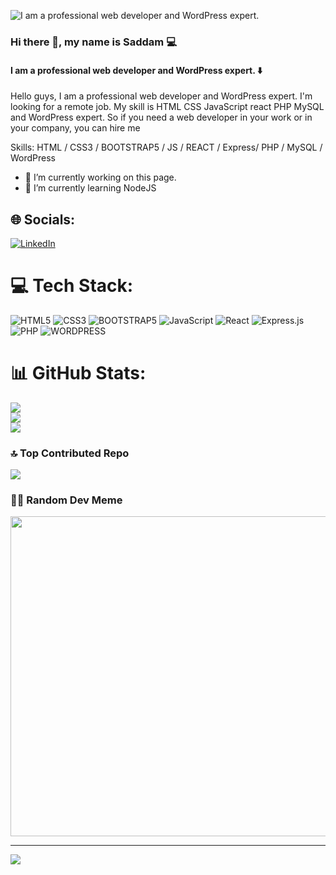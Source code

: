 
![I am a professional web developer and WordPress expert. ](https://media.licdn.com/dms/image/D5616AQGEMgSgY4OpWA/profile-displaybackgroundimage-shrink_350_1400/0/1681543411273?e=1704326400&v=beta&t=mlQjt9PfP0JjcPXG9n6RfpuRSwpH1uNfCNESuGahEO8)
### Hi there 👋, my name is  Saddam 💻
#### I am a professional web developer and WordPress expert. ⬇️


Hello guys, I am a professional web developer and WordPress expert. I'm looking for a remote job. My skill is HTML CSS JavaScript react PHP MySQL and WordPress expert. So if you need a web developer in your work or in your company, you can hire me

Skills:  HTML / CSS3 / BOOTSTRAP5 / JS / REACT / Express/ PHP / MySQL / WordPress

- 🔭 I’m currently working on this page. 
- 🌱 I’m currently learning NodeJS


## 🌐 Socials:
[![LinkedIn](https://img.shields.io/badge/LinkedIn-%230077B5.svg?logo=linkedin&logoColor=white)](https://linkedin.com/in/saddam-hossen-6915991ba) 

# 💻 Tech Stack:
![HTML5](https://img.shields.io/badge/html5-%23E34F26.svg?style=for-the-badge&logo=html5&logoColor=white) ![CSS3](https://img.shields.io/badge/css3-%231572B6.svg?style=for-the-badge&logo=css3&logoColor=white) ![BOOTSTRAP5](https://img.shields.io/badge/tailwindcss-%2338B2AC.svg?style=for-the-badge&logo=tailwind-css&logoColor=white) ![JavaScript](https://img.shields.io/badge/javascript-%23323330.svg?style=for-the-badge&logo=javascript&logoColor=%23F7DF1E) ![React](https://img.shields.io/badge/react-%2320232a.svg?style=for-the-badge&logo=react&logoColor=%2361DAFB) ![Express.js](https://img.shields.io/badge/express.js-%23404d59.svg?style=for-the-badge&logo=express&logoColor=%2361DAFB) ![PHP](https://img.shields.io/badge/php-%23777BB4.svg?style=for-the-badge&logo=php&logoColor=white) ![WORDPRESS](https://img.shields.io/badge/WORDPRESS-%23777BB4.svg?style=for-the-badge&logo=WORDPRESS&logoColor=white)
# 📊 GitHub Stats:
![](https://github-readme-stats.vercel.app/api?username=Saddam550&theme=dark&hide_border=false&include_all_commits=true&count_private=false)<br/>
![](https://github-readme-streak-stats.herokuapp.com/?user=Saddam550&theme=dark&hide_border=false)<br/>
![](https://github-readme-stats.vercel.app/api/top-langs/?username=Saddam550&theme=dark&hide_border=false&include_all_commits=true&count_private=false&layout=compact)

### 🔝 Top Contributed Repo
![](https://github-contributor-stats.vercel.app/api?username=Saddam550&limit=5&theme=dark&combine_all_yearly_contributions=true)

### 🧝‍♂️ Random Dev Meme
<img src="https://media.licdn.com/dms/image/C5622AQE600xBTBF5Eg/feedshare-shrink_800/0/1649955252109?e=1692835200&v=beta&t=rbsj17QUapiT_3bnI5-x6l1dH6URT95LwIluInby3e4" width="512px"/>

---
[![](https://visitcount.itsvg.in/api?id=Saddam550&icon=0&color=0)](https://visitcount.itsvg.in)

<!-- Proudly created with GPRM ( https://gprm.itsvg.in ) --> 
